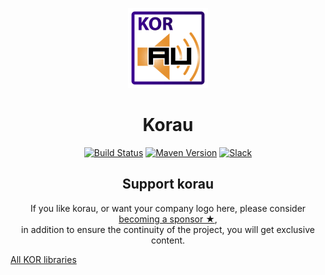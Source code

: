 <p align="center"><img alt="Korau" src="https://raw.githubusercontent.com/korlibs/korlibs-logos/master/128/korau.png" /></p>

<h1 align="center">Korau</h1>

<!-- BADGES -->
<p align="center">
	<a href="https://travis-ci.org/korlibs/korau"><img alt="Build Status" src="https://travis-ci.org/korlibs/korau.svg?branch=master" /></a>
	<a href="http://search.maven.org/#search%7Cga%7C1%7Ca%3A%22korau%22"><img alt="Maven Version" src="https://img.shields.io/github/tag/korlibs/korau.svg?style=flat&label=maven" /></a>
	<a href="https://slack.soywiz.com/"><img alt="Slack" src="https://img.shields.io/badge/chat-on%20slack-green?style=flat&logo=slack" /></a>
</p>
<!-- /BADGES -->

<!-- SUPPORT -->
<h2 align="center">Support korau</h2>
<p align="center">
If you like korau, or want your company logo here, please consider <a href="https://github.com/sponsors/soywiz">becoming a sponsor ★</a>,<br />
in addition to ensure the continuity of the project, you will get exclusive content.
</p>
<!-- /SUPPORT -->

[All KOR libraries](https://github.com/soywiz/kor)
